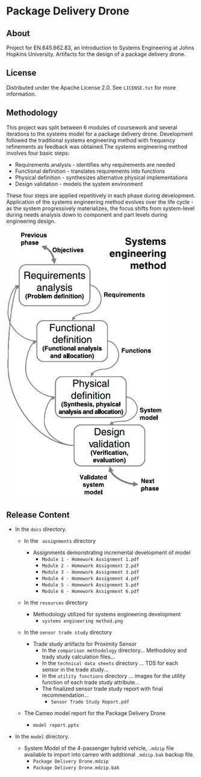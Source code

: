 # Package Delivery Drone
## About
Project for EN.645.662.83, an Introduction to Systems Engineering at Johns Hopkins University. Artifacts for the design of a package delivery drone.

## License
Distributed under the Apache License 2.0. See `LICENSE.txt` for more information.

## Methodology
This project was split between 6 modules of coursework and several iterations to the systems model for a package delivery drone. Development followed the traditional systems engineering method with frequency refinements as feedback was obtained.The systems engineering method involves four basic steps:

  * Requirements analysis - identifies why requirements are needed
  * Functional definition - translates requirements into functions
  * Physical definition - synthesizes alternative physical implementations
  * Design validation - models the system environment
  
These four steps are applied repetitively in each phase during development. Application of the systems engineering method evolves over the life cycle - as the system progressively materializes, the focus shifts from system-level during needs analysis down to component and part levels during engineering design.

![Systems Engineering Method](<docs/resources/systems engineering method.png>)

## Release Content
  * In the `docs` directory.
    * In the ` assignments` directory
      * Assignments demonstrating incremental development of model
        * `Module 1 - Homework Assignment 1.pdf`
        * `Module 2 - Homework Assignment 2.pdf`
        * `Module 3 - Homework Assignment 3.pdf`
        * `Module 4 - Homework Assignment 4.pdf`
        * `Module 5 - Homework Assignment 5.pdf`
        * `Module 6 - Homework Assignment 6.pdf`
        
    * In the `resources` directory
      * Methodology utilized for systems engineering development
        * `systems engineering method.png`

    * In the `sensor trade study` directory
      * Trade study artifacts for Proximity Sensor
        * In the `comparison methodology` directory... Methodoloy and trady study calculation files...
        * In the `technical data sheets` directory ... TDS for each sensor in the trade study...
        * In the `utility functions` directory ... images for the utility function of each trade study attribute...
        * The finalized sensor trade study report with final recommendation...
          * `Sensor Trade Study Report.pdf`
    
    * The Cameo model report for the Package Delivery Drone
      * `model report.pptx`
  
  * In the `model` directory.
    * System Model of the 4-passenger hybrid vehicle, `.mdzip` file available to import into cameo with addtional `.mdzip.bak` backup file.
      * `Package Delivery Drone.mdzip`
      * `Package Delivery Drone.mdzip.bak`
